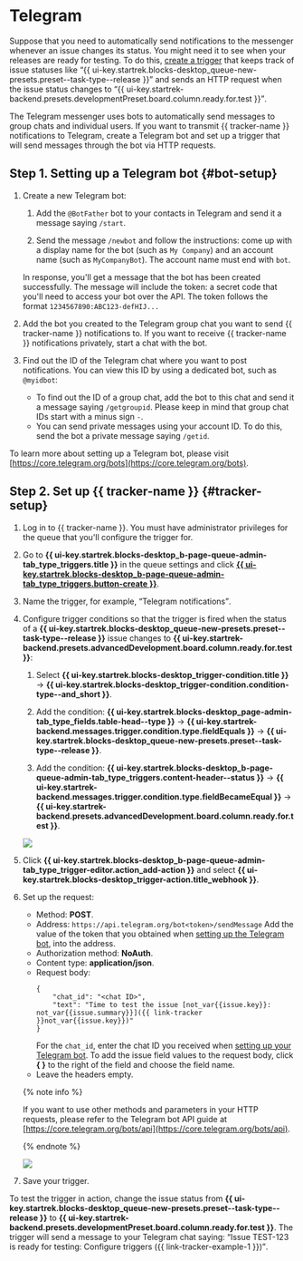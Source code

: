# Telegram

Suppose that you need to automatically send notifications to the messenger whenever an issue changes its status. You might need it to see when your releases are ready for testing. To do this, [create a trigger](user/trigger.md) that keeps track of issue statuses like <q>{{ ui-key.startrek.blocks-desktop_queue-new-presets.preset--task-type--release }}</q> and sends an HTTP request when the issue status changes to <q>{{ ui-key.startrek-backend.presets.developmentPreset.board.column.ready.for.test }}</q>.

The Telegram messenger uses bots to automatically send messages to group chats and individual users. If you want to transmit {{ tracker-name }} notifications to Telegram, create a Telegram bot and set up a trigger that will send messages through the bot via HTTP requests.

## Step 1. Setting up a Telegram bot {#bot-setup}

1. Create a new Telegram bot:

   1. Add the `@BotFather` bot to your contacts in Telegram and send it a message saying `/start`.

   1. Send the message `/newbot` and follow the instructions: come up with a display name for the bot (such as `My Company`) and an account name (such as `MyCompanyBot`). The account name must end with `bot`.

   In response, you'll get a message that the bot has been created successfully. The message will include the token: a secret code that you'll need to access your bot over the API. The token follows the format `1234567890:ABC123-defHIJ...`

1. Add the bot you created to the Telegram group chat you want to send {{ tracker-name }} notifications to.
   If you want to receive {{ tracker-name }} notifications privately, start a chat with the bot.

1. Find out the ID of the Telegram chat where you want to post notifications. You can view this ID by using a dedicated bot, such as `@myidbot`:
   - To find out the ID of a group chat, add the bot to this chat and send it a message saying `/getgroupid`. Please keep in mind that group chat IDs start with a minus sign `-`.
   - You can send private messages using your account ID. To do this, send the bot a private message saying `/getid`.


To learn more about setting up a Telegram bot, please visit [https://core.telegram.org/bots](https://core.telegram.org/bots).

## Step 2. Set up {{ tracker-name }} {#tracker-setup}

1. Log in to {{ tracker-name }}. You must have administrator privileges for the queue that you'll configure the trigger for.

1. Go to **{{ ui-key.startrek.blocks-desktop_b-page-queue-admin-tab_type_triggers.title }}** in the queue settings and click [**{{ ui-key.startrek.blocks-desktop_b-page-queue-admin-tab_type_triggers.button-create }}**](user/create-trigger.md).

1. Name the trigger, for example, <q>Telegram notifications</q>.

1. Configure trigger conditions so that the trigger is fired when the status of a **{{ ui-key.startrek.blocks-desktop_queue-new-presets.preset--task-type--release }}** issue changes to **{{ ui-key.startrek-backend.presets.advancedDevelopment.board.column.ready.for.test }}**:

   1. Select **{{ ui-key.startrek.blocks-desktop_trigger-condition.title }}** → **{{ ui-key.startrek.blocks-desktop_trigger-condition.condition-type--and_short }}**.

   1. Add the condition: **{{ ui-key.startrek.blocks-desktop_page-admin-tab_type_fields.table-head--type }}** → **{{ ui-key.startrek-backend.messages.trigger.condition.type.fieldEquals }}** → **{{ ui-key.startrek.blocks-desktop_queue-new-presets.preset--task-type--release }}**.

   1. Add the condition: **{{ ui-key.startrek.blocks-desktop_b-page-queue-admin-tab_type_triggers.content-header--status }}** → **{{ ui-key.startrek-backend.messages.trigger.condition.type.fieldBecameEqual }}** → **{{ ui-key.startrek-backend.presets.advancedDevelopment.board.column.ready.for.test }}**.

   ![](../_assets/tracker/slack-trigger-example.png)

1. Click **{{ ui-key.startrek.blocks-desktop_b-page-queue-admin-tab_type_trigger-editor.action_add-action }}** and select **{{ ui-key.startrek.blocks-desktop_trigger-action.title_webhook }}**.

1. Set up the request:
   - Method: **POST**.
   - Address: `https://api.telegram.org/bot<token>/sendMessage`
      Add the value of the token that you obtained when [setting up the Telegram bot](#bot-setup), into the address.
   - Authorization method: **NoAuth**.
   - Content type: **application/json**.
   - Request body:
      ```
      {
          "chat_id": "<chat ID>",
          "text": "Time to test the issue [not_var{{issue.key}}: not_var{{issue.summary}}]({{ link-tracker }}not_var{{issue.key}})"
      }
      ```
      For the `chat_id`, enter the chat ID you received when [setting up your Telegram bot](#bot-setup).
      To add the issue field values to the request body, click **{ }** to the right of the field and choose the field name.
   - Leave the headers empty.

   {% note info %}

   If you want to use other methods and parameters in your HTTP requests, please refer to the Telegram bot API guide at [https://core.telegram.org/bots/api](https://core.telegram.org/bots/api).

   {% endnote %}

   ![](../_assets/tracker/telegram-trigger-request.png)

1. Save your trigger.


To test the trigger in action, change the issue status from **{{ ui-key.startrek.blocks-desktop_queue-new-presets.preset--task-type--release }}** to **{{ ui-key.startrek-backend.presets.developmentPreset.board.column.ready.for.test }}**. The trigger will send a message to your Telegram chat saying: <q>Issue TEST-123 is ready for testing: Configure triggers ({{ link-tracker-example-1 }})</q>.

